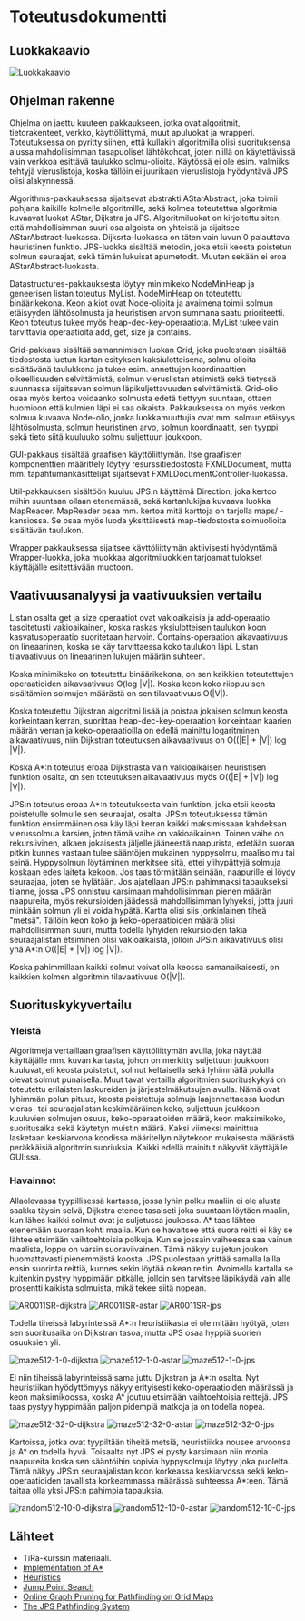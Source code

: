 # Toteutusdokumentti

## Luokkakaavio
![Luokkakaavio](luokkakaavio.png)

## Ohjelman rakenne
Ohjelma on jaettu kuuteen pakkaukseen, jotka ovat algoritmit, tietorakenteet, verkko, käyttöliittymä, muut apuluokat ja wrapperi. Toteutuksessa on pyritty siihen, että kullakin algoritmilla olisi suorituksensa alussa mahdollisimman tasapuoliset lähtökohdat, joten niillä on käytettävissä vain verkkoa esittävä taulukko solmu-olioita. Käytössä ei ole esim. valmiiksi tehtyjä vieruslistoja, koska tällöin ei juurikaan vieruslistoja hyödyntävä JPS olisi alakynnessä.

Algorithms-pakkauksessa sijaitsevat abstrakti AStarAbstract, joka toimii pohjana kaikille kolmelle algoritmille, sekä kolmea toteutettua algoritmia kuvaavat luokat AStar, Dijkstra ja JPS. Algoritmiluokat on kirjoitettu siten, että mahdollisimman suuri osa algoista on yhteistä ja sijaitsee AStarAbstract-luokassa. Dijksrta-luokassa on täten vain luvun 0 palauttava heuristinen funktio. JPS-luokka sisältää metodin, joka etsii keosta poistetun solmun seuraajat, sekä tämän lukuisat apumetodit. Muuten sekään ei eroa AStarAbstract-luokasta.

Datastructures-pakkauksesta löytyy minimikeko NodeMinHeap ja geneerisen listan toteutus MyList. NodeMinHeap on toteutettu binäärikekona. Keon alkiot ovat Node-olioita ja avaimena toimii solmun etäisyyden lähtösolmusta ja heuristisen arvon summana saatu prioriteetti. Keon toteutus tukee myös heap-dec-key-operaatiota. MyList tukee vain tarvittavia operaatioita add, get, size ja contains.

Grid-pakkaus sisältää samannimisen luokan Grid, joka puolestaan sisältää tiedostosta luetun kartan esityksen kaksiulotteisena, solmu-olioita sisältävänä taulukkona ja tukee esim. annettujen koordinaattien oikeellisuuden selvittämistä, solmun vieruslistan etsimistä sekä tietyssä suunnassa sijaitsevan solmun läpikuljettavuuden selvittämistä. Grid-olio osaa myös kertoa voidaanko solmusta edetä tiettyyn suuntaan, ottaen huomioon että kulmien läpi ei saa oikaista. Pakkauksessa on myös verkon solmua kuvaava Node-olio, jonka luokkamuuttujia ovat mm. solmun etäisyys lähtösolmusta, solmun heuristinen arvo, solmun koordinaatit, sen tyyppi sekä tieto siitä kuuluuko solmu suljettuun joukkoon.

GUI-pakkaus sisältää graafisen käyttöliittymän. Itse graafisten komponenttien määrittely löytyy resurssitiedostosta FXMLDocument, mutta mm. tapahtumankäsittelijät sijaitsevat FXMLDocumentController-luokassa.

Util-pakkauksen sisältöön kuuluu JPS:n käyttämä Direction, joka kertoo mihin suuntaan ollaan etenemässä, sekä kartanlukijaa kuvaava luokka MapReader. MapReader osaa mm. kertoa mitä karttoja on tarjolla maps/ -kansiossa. Se osaa myös luoda yksittäisestä map-tiedostosta solmuolioita sisältävän taulukon.

Wrapper pakkauksessa sijaitsee käyttöliittymän aktiivisesti hyödyntämä Wrapper-luokka, joka muokkaa algoritmiluokkien tarjoamat tulokset käyttäjälle esitettävään muotoon.

## Vaativuusanalyysi ja vaativuuksien vertailu
Listan osalta get ja size operaatiot ovat vakioaikaisia ja add-operaatio tasoitetusti vakioaikainen, koska raskas yksiulotteisen taulukon koon kasvatusoperaatio suoritetaan harvoin. Contains-operaation aikavaativuus on lineaarinen, koska se käy tarvittaessa koko taulukon läpi. Listan tilavaativuus on lineaarinen lukujen määrän suhteen.

Koska minimikeko on toteutettu binäärikekona, on sen kaikkien toteutettujen operaatioiden aikavaativuus O(log |V|). Koska keon koko riippuu sen sisältämien solmujen määrästä on sen tilavaativuus O(|V|).

Koska toteutettu Dijkstran algoritmi lisää ja poistaa jokaisen solmun keosta korkeintaan kerran, suorittaa heap-dec-key-operaation korkeintaan kaarien määrän verran ja keko-operaatioilla on edellä mainittu logaritminen aikavaativuus, niin Dijkstran toteutuksen aikavaativuus on O((|E| + |V|) log |V|).

Koska A*:n toteutus eroaa Dijkstrasta vain valkioaikaisen heuristisen funktion osalta, on sen toteutuksen aikavaativuus myös O((|E| + |V|) log |V|).

JPS:n toteutus eroaa A*:n toteutuksesta vain funktion, joka etsii keosta poistetulle solmulle sen seuraajat, osalta. JPS:n toteutuksessa tämän funktion ensimmäinen osa käy läpi kerran kaikki maksimissaan kahdeksan vierussolmua karsien, joten tämä vaihe on vakioaikainen. Toinen vaihe on rekursiivinen, alkaen jokaisesta jäljelle jääneestä naapurista, edetään suoraa pitkin kunnes vastaan tulee sääntöjen mukainen hyppysolmu, maalisolmu tai seinä. Hyppysolmun löytäminen merkitsee sitä, ettei ylihypättyjä solmuja koskaan edes laiteta kekoon. Jos taas törmätään seinään, naapurille ei löydy seuraajaa, joten se hylätään. Jos ajatellaan JPS:n pahimmaksi tapaukseksi tilanne, jossa JPS onnistuu karsimaan mahdollisimman pienen määrän naapureita, myös rekursioiden jäädessä mahdollisimman lyhyeksi, jotta juuri minkään solmun yli ei voida hypätä. Kartta olisi siis jonkinlainen tiheä "metsä". Tällöin keon koko ja keko-operaatioiden määrä olisi mahdollisimman suuri, mutta todella lyhyiden rekursioiden takia seuraajalistan etsiminen olisi vakioaikaista, jolloin JPS:n aikavativuus olisi yhä A*:n O((|E| + |V|) log |V|).

Koska pahimmillaan kaikki solmut voivat olla keossa samanaikaisesti, on kaikkien kolmen algoritmin tilavaativuus O(|V|).

## Suorituskykyvertailu
### Yleistä
Algoritmeja vertaillaan graafisen käyttöliittymän avulla, joka näyttää käyttäjälle mm. kuvan kartasta, johon on merkitty suljettuun joukkoon kuuluvat, eli keosta poistetut, solmut keltaisella sekä lyhimmällä polulla olevat solmut punaisella. Muut tavat vertailla algoritmien suorituskykyä on toteutettu erilaisten laskureiden ja järjestelmäkutsujen avulla. Nämä ovat lyhimmän polun pituus, keosta poistettuja solmuja laajennettaessa luodun vieras- tai seuraajalistan keskimääräinen koko, suljettuun joukkoon kuuluvien solmujen osuus, keko-operaatioiden määrä, keon maksimikoko, suoritusaika sekä käytetyn muistin määrä. Kaksi viimeksi mainittua lasketaan keskiarvona koodissa määritellyn näytekoon mukaisesta määrästä peräkkäisiä algoritmin suoriuksia. Kaikki edellä mainitut näkyvät käyttäjälle GUI:ssa.

### Havainnot
Allaolevassa tyypillisessä kartassa, jossa lyhin polku maaliin ei ole alusta saakka täysin selvä, Dijkstra etenee tasaiseti joka suuntaan löytäen maalin, kun lähes kaikki solmut ovat jo suljetussa joukossa. A* taas lähtee etenemään suoraan kohti maalia. Kun se havaitsee että suora reitti ei käy se lähtee etsimään vaihtoehtoisia polkuja. Kun se jossain vaiheessa saa vainun maalista, loppu on varsin suoraviivainen. Tämä näkyy suljetun joukon huomattavasti pienemmästä koosta. JPS puolestaan yrittää samalla lailla ensin suorinta reittiä, kunnes sekin löytää oikean reitin. Avoimella kartalla se kuitenkin pystyy hyppimään pitkälle, jolloin sen tarvitsee läpikäydä vain alle prosentti kaikista solmuista, mikä tekee siitä nopean.

![AR0011SR-dijkstra](AR0011SR-dijkstra.png)
![AR0011SR-astar](AR0011SR-astar.png)
![AR0011SR-jps](AR0011SR-jps.png)

Todella tiheissä labyrinteissä A*:n heuristiikasta ei ole mitään hyötyä, joten sen suoritusaika on Dijkstran tasoa, mutta JPS osaa hyppiä suorien osuuksien yli.

![maze512-1-0-dijkstra](maze512-1-0-dijkstra.png)
![maze512-1-0-astar](maze512-1-0-astar.png)
![maze512-1-0-jps](maze512-1-0-jps.png)

Ei niin tiheissä labyrinteissä sama juttu Dijkstran ja A*:n osalta. Nyt heuristiikan hyödyttömyys näkyy erityisesti keko-operaatioiden määrässä ja keon maksimikoossa, koska A* joutuu etsimään vaihtoehtoisia reittejä. JPS taas pystyy hyppimään paljon pidempiä matkoja ja on todella nopea.

![maze512-32-0-dijkstra](maze512-32-0-dijkstra.png)
![maze512-32-0-astar](maze512-32-0-astar.png)
![maze512-32-0-jps](maze512-32-0-jps.png)

Kartoissa, jotka ovat tyypiltään tiheitä metsiä, heuristiikka nousee arvoonsa ja A* on todella hyvä. Toisaalta nyt JPS ei pysty karsimaan niin monia naapureita koska sen sääntöihin sopivia hyppysolmuja löytyy joka puolelta. Tämä näkyy JPS:n seuraajalistan koon korkeassa keskiarvossa sekä keko-operaatioiden tavallista korkeammassa määrässä suhteessa A*:een. Tämä taitaa olla yksi JPS:n pahimpia tapauksia.

![random512-10-0-dijkstra](random512-10-0-dijkstra.png)
![random512-10-0-astar](random512-10-0-astar.png)
![random512-10-0-jps](random512-10-0-jps.png)


## Lähteet
- TiRa-kurssin materiaali.
- [Implementation of A*](http://www.redblobgames.com/pathfinding/a-star/implementation.html)
- [Heuristics](http://theory.stanford.edu/~amitp/GameProgramming/Heuristics.html)
- [Jump Point Search](https://harablog.wordpress.com/2011/09/07/jump-point-search/)
- [Online Graph Pruning for Pathfinding on Grid Maps](http://users.cecs.anu.edu.au/~dharabor/data/papers/harabor-grastien-aaai11.pdf)
- [The JPS Pathfinding System](http://users.cecs.anu.edu.au/~dharabor/data/papers/harabor-grastien-socs12.pdf)
